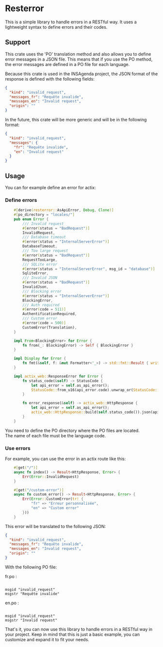 # Resterror
This is a simple library to handle errors in a RESTful way. It uses a lightweight syntax to define errors and their codes.
  
## Support 
This crate uses the 'PO' translation method and also allows you to define error messages in a JSON file. This means that if you use the PO method, the error messages are defined in a PO file for each language.
  
Because this crate is used in the INSAgenda project, the JSON format of the response is defined with the following fields:

```json
{
  "kind": "invalid_request",
  "messages_fr": "Requête invalide",
  "messages_en": "Invalid request",
  "origin": ""
}
```
In the future, this crate will be more generic and will be in the following format:
```json
{
  "kind": "invalid_request",
  "messages": {
    "fr": "Requête invalide",
    "en": "Invalid request"
  }
}
```
## Usage
You can for example define an error for actix: 
### Define errors
```rust
    #[derive(resterror::AsApiError, Debug, Clone)]
    #[po_directory = "locales/"]
    pub enum Error {
        /// Invalid request
        #[error(status = "BadRequest")]
        InvalidRequest,
        /// Database timeout 
        #[error(status = "InternalServerError")]
        DatabaseTimeout,
        /// Too large request
        #[error(status = "BadRequest")]
        RequestTooLarge,
        /// SQLite error
        #[error(status = "InternalServerError", msg_id = "database")]
        SqliteError,
        /// Invalid JSON
        #[error(status = "BadRequest")]
        InvalidJson,
        /// Blocking error
        #[error(status = "InternalServerError")]
        BlockingError,
        /// Auth required
        #[error(code = 511)]
        AuthentificationRequired,
        /// Custom error
        #[error(code = 500)]
        CustomError(Translation),
    }

    impl From<BlockingError> for Error {
        fn from(_: BlockingError) -> Self { BlockingError }
    }

    impl Display for Error {
        fn fmt(&self, f: &mut Formatter<'_>) -> std::fmt::Result { write!(f, "{:?}", self) }
    }

    impl actix_web::ResponseError for Error {
        fn status_code(&self) -> StatusCode {
            let api_error = self.as_api_error();
            StatusCode::from_u16(api_error.code).unwrap_or(StatusCode::INTERNAL_SERVER_ERROR)
        }

        fn error_response(&self) -> actix_web::HttpResponse {
            let api_error = self.as_api_error();
            actix_web::HttpResponse::build(self.status_code()).json(api_error)
        }
    }

```
You need to define the PO directory where the PO files are located.  
The name of each file must be the language code.

### Use errors
For example, you can use the error in an actix route like this:
```rust
    #[get("/")]
    async fn index() -> Result<HttpResponse, Error> {
        Err(Error::InvalidRequest)
    }

    #[get("/custom-error")]
    async fn custom_error() -> Result<HttpResponse, Error> {
        Err(Error::CustomError(tr! {
            "fr" => "Erreur personnalisée",
            "en" => "Custom error"
        }))
    }
```
This error will be translated to the following JSON:
```json
{
  "kind": "invalid_request",
  "messages_fr": "Requête invalide",
  "messages_en": "Invalid request",
  "origin": ""
}
```
With the following PO file:

fr.po :
```po

msgid "invalid_request"
msgstr "Requête invalide"
```

en.po :
```po

msgid "invalid_request"
msgstr "Invalid request"
```

That's it, you can now use this library to handle errors in a RESTful way in your project. Keep in mind that this is just a basic example, you can customize and expand it to fit your needs.
